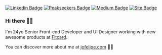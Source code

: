 [![Linkedin Badge](https://img.shields.io/badge/-LinkedIn-blue?style=flat&logo=Linkedin&logoColor=white&link=https://www.linkedin.com/in/jofelipe/)](https://www.linkedin.com/in/jofelipe/)
[![Peakseekers Badge](https://img.shields.io/badge/Peakseekers-/jow-70798c)](https://peakseekers.app/jow)
[![Medium Badge](https://img.shields.io/badge/-Medium-02b875?style=flat&logo=Medium&logoColor=white&link=https://medium.com/@jofelipe.com)](https://medium.com/@jofelipe.com)
[![Site Badge](https://img.shields.io/badge/Site-jofelipe.com-000)](https://jofelipe.com/)

### Hi there 🖐🏼

I'm 24yo Senior Front-end Developer and UI Designer working with new awesome products at [Fitcard](https://www.fitcard.com.br/).

You can discover more about me at [jofelipe.com](https://jofelipe.com) 🤘🏼
